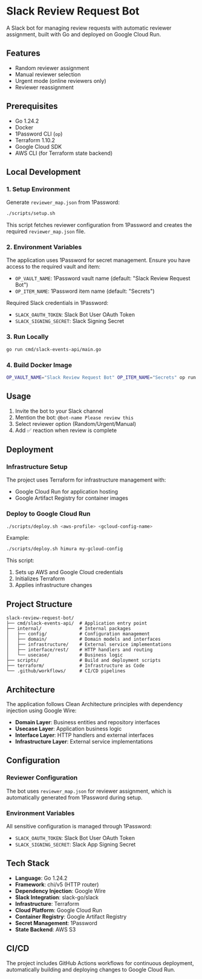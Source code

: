 # Slack Review Request Bot

A Slack bot for managing review requests with automatic reviewer assignment, built with Go and deployed on Google Cloud Run.

## Features

- Random reviewer assignment
- Manual reviewer selection
- Urgent mode (online reviewers only)
- Reviewer reassignment

## Prerequisites

- Go 1.24.2
- Docker
- 1Password CLI (`op`)
- Terraform 1.10.2
- Google Cloud SDK
- AWS CLI (for Terraform state backend)

## Local Development

### 1. Setup Environment

Generate `reviewer_map.json` from 1Password:

```sh
./scripts/setup.sh
```

This script fetches reviewer configuration from 1Password and creates the required `reviewer_map.json` file.

### 2. Environment Variables

The application uses 1Password for secret management. Ensure you have access to the required vault and item:

- `OP_VAULT_NAME`: 1Password vault name (default: "Slack Review Request Bot")
- `OP_ITEM_NAME`: 1Password item name (default: "Secrets")

Required Slack credentials in 1Password:

- `SLACK_OAUTH_TOKEN`: Slack Bot User OAuth Token
- `SLACK_SIGNING_SECRET`: Slack Signing Secret

### 3. Run Locally

```sh
go run cmd/slack-events-api/main.go
```

### 4. Build Docker Image

```sh
OP_VAULT_NAME="Slack Review Request Bot" OP_ITEM_NAME="Secrets" op run --env-file app.env -- ./scripts/build.sh
```

## Usage

1. Invite the bot to your Slack channel
2. Mention the bot: `@bot-name Please review this`
3. Select reviewer option (Random/Urgent/Manual)
4. Add ✅ reaction when review is complete

## Deployment

### Infrastructure Setup

The project uses Terraform for infrastructure management with:

- Google Cloud Run for application hosting
- Google Artifact Registry for container images

### Deploy to Google Cloud Run

```sh
./scripts/deploy.sh <aws-profile> <gcloud-config-name>
```

Example:

```sh
./scripts/deploy.sh himura my-gcloud-config
```

This script:

1. Sets up AWS and Google Cloud credentials
2. Initializes Terraform
3. Applies infrastructure changes

## Project Structure

```
slack-review-request-bot/
├── cmd/slack-events-api/  # Application entry point
├── internal/              # Internal packages
│   ├── config/            # Configuration management
│   ├── domain/            # Domain models and interfaces
│   ├── infrastructure/    # External service implementations
│   ├── interface/rest/    # HTTP handlers and routing
│   └── usecase/           # Business logic
├── scripts/               # Build and deployment scripts
├── terraform/             # Infrastructure as Code
└── .github/workflows/     # CI/CD pipelines
```

## Architecture

The application follows Clean Architecture principles with dependency injection using Google Wire:

- **Domain Layer**: Business entities and repository interfaces
- **Usecase Layer**: Application business logic
- **Interface Layer**: HTTP handlers and external interfaces
- **Infrastructure Layer**: External service implementations

## Configuration

### Reviewer Configuration

The bot uses `reviewer_map.json` for reviewer assignment, which is automatically generated from 1Password during setup.

### Environment Variables

All sensitive configuration is managed through 1Password:

- `SLACK_OAUTH_TOKEN`: Slack Bot User OAuth Token
- `SLACK_SIGNING_SECRET`: Slack App Signing Secret

## Tech Stack

- **Language**: Go 1.24.2
- **Framework**: chi/v5 (HTTP router)
- **Dependency Injection**: Google Wire
- **Slack Integration**: slack-go/slack
- **Infrastructure**: Terraform
- **Cloud Platform**: Google Cloud Run
- **Container Registry**: Google Artifact Registry
- **Secret Management**: 1Password
- **State Backend**: AWS S3

## CI/CD

The project includes GitHub Actions workflows for continuous deployment, automatically building and deploying changes to Google Cloud Run.
